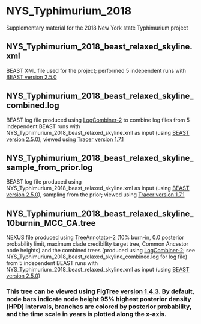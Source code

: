 # NYS_Typhimurium_2018
Supplementary material for the 2018 New York state Typhimurium project

## NYS_Typhimurium_2018_beast_relaxed_skyline.xml

BEAST XML file used for the project; performed 5 independent runs with <a href="http://www.beast2.org/">BEAST version 2.5.0</a>

## NYS_Typhimurium_2018_beast_relaxed_skyline_combined.log

BEAST log file produced using <a href="http://www.beast2.org/programs/">LogCombiner-2</a> to combine log files from 5 independent BEAST runs with NYS_Typhimurium_2018_beast_relaxed_skyline.xml as input (using <a href="http://www.beast2.org/">BEAST version 2.5.0</a>); viewed using <a href="http://beast.community/tracer">Tracer version 1.7.1</a>

## NYS_Typhimurium_2018_beast_relaxed_skyline_sample_from_prior.log

BEAST log file produced using NYS_Typhimurium_2018_beast_relaxed_skyline.xml as input (using <a href="http://www.beast2.org/">BEAST version 2.5.0</a>), sampling from the prior; viewed using <a href="http://beast.community/tracer">Tracer version 1.7.1</a>

## NYS_Typhimurium_2018_beast_relaxed_skyline_10burnin_MCC_CA.tree

NEXUS file produced using <a href="http://www.beast2.org/programs/">TreeAnnotator-2</a> (10% burn-in, 0.0 posterior probability limit, maximum clade credibility target tree, Common Ancestor node heights) and the combined trees (produced using <a href="http://www.beast2.org/programs/">LogCombiner-2</a>; see NYS_Typhimurium_2018_beast_relaxed_skyline_combined.log for log file) from 5 independent BEAST runs with NYS_Typhimurium_2018_beast_relaxed_skyline.xml as input (using <a href="http://www.beast2.org/">BEAST version 2.5.0</a>)

### This tree can be viewed using <a href="http://tree.bio.ed.ac.uk/software/figtree/">FigTree version 1.4.3</a>. By default, node bars indicate node height 95% highest posterior density (HPD) intervals, branches are colored by posterior probability, and the time scale in years is plotted along the x-axis.
